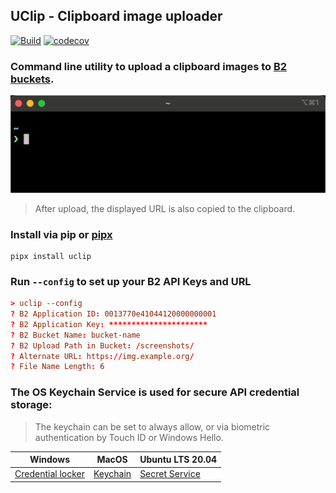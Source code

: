 ## UClip - Clipboard image uploader

[![Build](https://github.com/ionite34/uclip/actions/workflows/build.yml/badge.svg)](https://github.com/ionite34/uclip/actions/workflows/build.yml)
[![codecov](https://codecov.io/gh/ionite34/uclip/branch/main/graph/badge.svg?token=58XSRH3F26)](https://codecov.io/gh/ionite34/uclip)

### Command line utility to upload a clipboard images to [B2 buckets][4].

![](docs/demo.gif)


> After upload, the displayed URL is also copied to the clipboard.


### Install via pip or [pipx](https://github.com/pypa/pipx)
```shell
pipx install uclip
```

### Run `--config` to set up your B2 API Keys and URL
```toml
> uclip --config
? B2 Application ID: 0013770e41044120000000001
? B2 Application Key: **********************
? B2 Bucket Name: bucket-name
? B2 Upload Path in Bucket: /screenshots/
? Alternate URL: https://img.example.org/
? File Name Length: 6
```

### The OS Keychain Service is used for secure API credential storage:
> The keychain can be set to always allow, or via biometric authentication by Touch ID or Windows Hello.

| Windows                | MacOS         | Ubuntu LTS 20.04    |
|------------------------|---------------|---------------------|
| [Credential locker][1] | [Keychain][2] | [Secret Service][3] |




[1]: https://docs.microsoft.com/en-us/windows/uwp/security/credential-locker
[2]: https://developer.apple.com/documentation/security/certificate_key_and_trust_services/keys/storing_keys_in_the_keychain
[3]: https://specifications.freedesktop.org/secret-service/latest/
[4]: https://www.backblaze.com/b2/cloud-storage.html